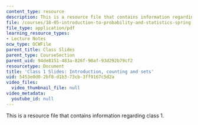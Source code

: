 ```yaml
---
content_type: resource
description: This is a resource file that contains information regarding class 1.
file: /courses/18-05-introduction-to-probability-and-statistics-spring-2014/5453e0d02bf8d1b373cb3ff9167c5d2a_MIT18_05S14_class1_slides.pdf
file_type: application/pdf
learning_resource_types:
- Lecture Notes
ocw_type: OCWFile
parent_title: Class Slides
parent_type: CourseSection
parent_uid: 94de8151-483a-826f-90af-93d292b79cf2
resourcetype: Document
title: 'Class 1 Slides: Introduction, counting and sets'
uid: 5453e0d0-2bf8-d1b3-73cb-3ff9167c5d2a
video_files:
  video_thumbnail_file: null
video_metadata:
  youtube_id: null
---
```

This is a resource file that contains information regarding class 1.

